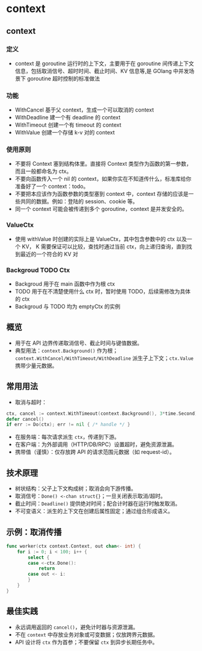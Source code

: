 # context

## context
### 定义
- context 是 goroutine 运行时的上下文，主要用于在 goroutine 间传递上下文信息，包括取消信号、超时时间、截止时间、KV 信息等,是 GOlang 中并发场景下 goroutine 超时控制的标准做法
### 功能
- WithCancel 基于父 context，生成一个可以取消的 context
- WithDeadline 建一个有 deadline 的 context
- WithTimeout 创建一个有 timeout 的 context
- WithValue 创建一个存储 k-v 对的 context
### 使用原则
- 不要将 Context 塞到结构体里。直接将 Context 类型作为函数的第一参数，而且一般都命名为 ctx。
- 不要向函数传入一个 nil 的 context，如果你实在不知道传什么，标准库给你准备好了一个 context：todo。
- 不要把本应该作为函数参数的类型塞到 context 中，context 存储的应该是一些共同的数据。例如：登陆的 session、cookie 等。
- 同一个 context 可能会被传递到多个 goroutine，context 是并发安全的。
### ValueCtx
- 使用 withValue 时创建的实际上是 ValueCtx，其中包含参数中的 ctx 以及一个 KV， K 需要保证可以比较，查找时通过当前 ctx，向上递归查询，直到找到最近的一个符合的 KV 对
### Backgroud TODO Ctx
- Backgroud 用于在 main 函数中作为根 ctx
- TODO 用于在不清楚使用什么 ctx 时，暂时使用 TODO，后续需修改为具体的 ctx
- Backgroud 与 TODO 均为 emptyCtx 的实例

## 概览
- 用于在 API 边界传递取消信号、截止时间与键值数据。
- 典型用法：`context.Background()` 作为根；`context.WithCancel/WithTimeout/WithDeadline` 派生子上下文；`ctx.Value` 携带少量元数据。

## 常用用法
- 取消与超时：
```go
ctx, cancel := context.WithTimeout(context.Background(), 3*time.Second)
defer cancel()
if err := Do(ctx); err != nil { /* handle */ }
```
- 在服务端：每次请求派生 `ctx`，传递到下游。
- 在客户端：为外部调用（HTTP/DB/RPC）设置超时，避免资源泄漏。
- 携带值（谨慎）：仅存放跨 API 的请求范围元数据（如 request-id）。

## 技术原理
- 树状结构：父子上下文构成树；取消会向下游传播。
- 取消信号：`Done() <-chan struct{}`；一旦关闭表示取消/超时。
- 截止时间：`Deadline()` 提供绝对时间；配合计时器在运行时触发取消。
- 不可变语义：派生的上下文在创建后属性固定；通过组合形成语义。

## 示例：取消传播
```go
func worker(ctx context.Context, out chan<- int) {
    for i := 0; i < 100; i++ {
        select {
        case <-ctx.Done():
            return
        case out <- i:
        }
    }
}
```

## 最佳实践
- 永远调用返回的 `cancel()`，避免计时器与资源泄漏。
- 不在 `context` 中存放业务对象或可变数据；仅放跨界元数据。
- API 设计将 `ctx` 作为首参；不要保留 `ctx` 到异步长期任务中。